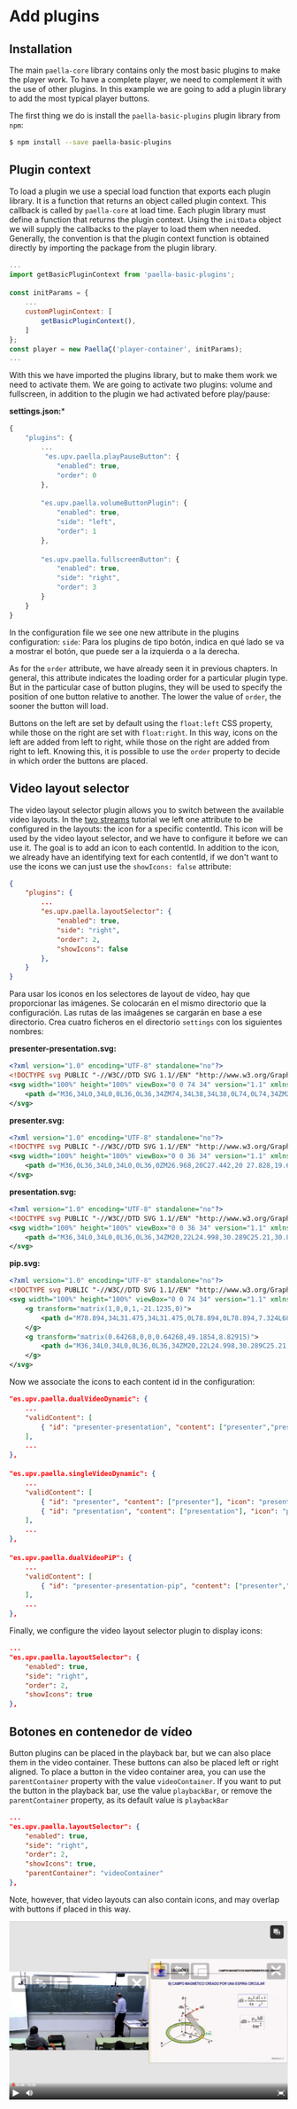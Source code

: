 # Add plugins

## Installation

The main `paella-core` library contains only the most basic plugins to make the player work. To have a complete player, we need to complement it with the use of other plugins. In this example we are going to add a plugin library to add the most typical player buttons.

The first thing we do is install the `paella-basic-plugins` plugin library from `npm`:

```sh
$ npm install --save paella-basic-plugins
```

## Plugin context

To load a plugin we use a special load function that exports each plugin library. It is a function that returns an object called plugin context. This callback is called by `paella-core` at load time. Each plugin library must define a function that returns the plugin context. Using the `initData` object we will supply the callbacks to the player to load them when needed. Generally, the convention is that the plugin context function is obtained directly by importing the package from the plugin library.

```js
...
import getBasicPluginContext from 'paella-basic-plugins';

const initParams = {
    ...
    customPluginContext: [
        getBasicPluginContext(),
    ]
};
const player = new PaellaÇ('player-container', initParams);
...
```

With this we have imported the plugins library, but to make them work we need to activate them. We are going to activate two plugins: volume and fullscreen, in addition to the plugin we had activated before play/pause:

**settings.json:***

```js
{
    "plugins": {
        ...
         "es.upv.paella.playPauseButton": {
            "enabled": true,
            "order": 0
        },

        "es.upv.paella.volumeButtonPlugin": {
            "enabled": true,
            "side": "left",
            "order": 1
        },

        "es.upv.paella.fullscreenButton": {
            "enabled": true,
            "side": "right",
            "order": 3
        }
    }
}
```

In the configuration file we see one new attribute in the plugins configuration: `side`: Para los plugins de tipo botón, indica en qué lado se va a mostrar el botón, que puede ser a la izquierda o a la derecha.

As for the `order` attribute, we have already seen it in previous chapters. In general, this attribute indicates the loading order for a particular plugin type. But in the particular case of button plugins, they will be used to specify the position of one button relative to another. The lower the value of `order`, the sooner the button will load. 

Buttons on the left are set by default using the `float:left` CSS property, while those on the right are set with `float:right`. In this way, icons on the left are added from left to right, while those on the right are added from right to left. Knowing this, it is possible to use the `order` property to decide in which order the buttons are placed.

## Video layout selector

The video layout selector plugin allows you to switch between the available video layouts. In the [two streams](two_streams.md) tutorial we left one attribute to be configured in the layouts: the icon for a specific contentId. This icon will be used by the video layout selector, and we have to configure it before we can use it. The goal is to add an icon to each contentId. In addition to the icon, we already have an identifying text for each contentId, if we don't want to use the icons we can just use the `showIcons: false` attribute:

```json
{
    "plugins": {
        ...
        "es.upv.paella.layoutSelector": {
            "enabled": true,
            "side": "right",
            "order": 2,
            "showIcons": false
        },
    }
}
```

Para usar los iconos en los selectores de layout de vídeo, hay que proporcionar las imágenes. Se colocarán en el mismo directorio que la configuración. Las rutas de las imaágenes se cargarán en base a ese directorio. Crea cuatro ficheros en el directorio `settings` con los siguientes nombres:

**presenter-presentation.svg:**

```xml
<?xml version="1.0" encoding="UTF-8" standalone="no"?>
<!DOCTYPE svg PUBLIC "-//W3C//DTD SVG 1.1//EN" "http://www.w3.org/Graphics/SVG/1.1/DTD/svg11.dtd">
<svg width="100%" height="100%" viewBox="0 0 74 34" version="1.1" xmlns="http://www.w3.org/2000/svg" xmlns:xlink="http://www.w3.org/1999/xlink" xml:space="preserve" xmlns:serif="http://www.serif.com/" style="fill-rule:evenodd;clip-rule:evenodd;stroke-linejoin:round;stroke-miterlimit:1.41421;">
    <path d="M36,34L0,34L0,0L36,0L36,34ZM74,34L38,34L38,0L74,0L74,34ZM20,22L24.998,30.289C25.21,30.807 25.325,31.582 24.923,31.74C24.361,31.961 23.869,31.935 23.639,31.566L18.598,23.508L13.441,31.566C12.869,32.144 12.275,32.057 12.039,31.861C11.805,31.667 11.623,31.16 12.081,30.289L17,22L5,22L5,5L3,5L3,3L33,3L33,5L31,5L31,22L20,22ZM64.968,17L47.032,17C46.557,17 46.172,17.385 46.172,17.86L46.172,19.14C46.172,19.615 46.557,20 47.032,20L52,20L52,31L60,31L60,20L64.968,20C65.442,20 65.828,19.615 65.828,19.14L65.828,17.86C65.828,17.385 65.443,17 64.968,17ZM7,5L29,5L29,20L7,20L7,5ZM15.459,10.085L9.145,17.338L8.52,16.818L15.435,8.876L19.923,13.35L26.11,7.301L26.69,7.869L19.921,14.484L15.459,10.085ZM62.991,16C62.99,15.984 62.552,11.315 61.936,10.039C61.319,8.762 58.25,8.717 58.25,8.717C58.25,8.717 57.543,12.025 57.354,12.654C57.164,13.284 57.125,13.43 57.125,13.43C57.125,13.43 56.646,10.234 56.562,9.91C56.5,9.666 56.088,9.65 56,9.65C55.912,9.65 55.5,9.678 55.437,9.921C55.354,10.246 55.01,13.359 55.01,13.359C55.01,13.359 54.905,13.284 54.716,12.654C54.526,12.025 53.75,8.717 53.75,8.717C53.75,8.717 50.681,8.762 50.064,10.039C49.447,11.317 49.009,16 49.009,16L62.991,16ZM57.125,8.717C57.186,8.978 56.358,9.54 56.358,9.54L55.696,9.524C55.696,9.524 54.814,8.978 54.875,8.717C54.931,8.477 55.686,8.503 56,8.5C56.316,8.503 57.069,8.477 57.125,8.717ZM56,1.133C57.711,1.133 59.1,2.638 59.1,4.491C59.1,6.344 57.711,7.848 56,7.848C54.289,7.848 52.9,6.344 52.9,4.491C52.9,2.638 54.289,1.133 56,1.133Z"/>
</svg>
```

**presenter.svg:**

```xml
<?xml version="1.0" encoding="UTF-8" standalone="no"?>
<!DOCTYPE svg PUBLIC "-//W3C//DTD SVG 1.1//EN" "http://www.w3.org/Graphics/SVG/1.1/DTD/svg11.dtd">
<svg width="100%" height="100%" viewBox="0 0 36 34" version="1.1" xmlns="http://www.w3.org/2000/svg" xmlns:xlink="http://www.w3.org/1999/xlink" xml:space="preserve" xmlns:serif="http://www.serif.com/" style="fill-rule:evenodd;clip-rule:evenodd;stroke-linejoin:round;stroke-miterlimit:1.41421;">
    <path d="M36,0L36,34L0,34L0,0L36,0ZM26.968,20C27.442,20 27.828,19.615 27.828,19.14L27.828,17.86C27.828,17.385 27.442,17 26.968,17L9.032,17C8.558,17 8.172,17.385 8.172,17.86L8.172,19.14C8.172,19.615 8.558,20 9.032,20L14,20L14,31L22,31L22,20L26.968,20ZM24.991,16C24.99,15.984 24.552,11.315 23.936,10.039C23.319,8.762 20.25,8.717 20.25,8.717C20.25,8.717 19.543,12.025 19.354,12.654C19.164,13.284 19.125,13.43 19.125,13.43C19.125,13.43 18.646,10.234 18.562,9.91C18.5,9.666 18.088,9.65 18,9.65C17.912,9.65 17.5,9.678 17.437,9.921C17.354,10.246 17.01,13.359 17.01,13.359C17.01,13.359 16.905,13.284 16.716,12.654C16.526,12.025 15.75,8.717 15.75,8.717C15.75,8.717 12.681,8.762 12.064,10.039C11.447,11.317 11.009,16 11.009,16L24.991,16ZM19.125,8.717C19.186,8.978 18.358,9.54 18.358,9.54L17.696,9.524C17.696,9.524 16.814,8.978 16.875,8.717C16.931,8.477 17.686,8.503 18,8.5C18.316,8.503 19.069,8.477 19.125,8.717ZM18,1.133C19.711,1.133 21.1,2.638 21.1,4.491C21.1,6.344 19.711,7.848 18,7.848C16.289,7.848 14.9,6.344 14.9,4.491C14.9,2.638 16.289,1.133 18,1.133Z"/>
</svg>
```

**presentation.svg:**

```xml
<?xml version="1.0" encoding="UTF-8" standalone="no"?>
<!DOCTYPE svg PUBLIC "-//W3C//DTD SVG 1.1//EN" "http://www.w3.org/Graphics/SVG/1.1/DTD/svg11.dtd">
<svg width="100%" height="100%" viewBox="0 0 36 34" version="1.1" xmlns="http://www.w3.org/2000/svg" xmlns:xlink="http://www.w3.org/1999/xlink" xml:space="preserve" xmlns:serif="http://www.serif.com/" style="fill-rule:evenodd;clip-rule:evenodd;stroke-linejoin:round;stroke-miterlimit:1.41421;">
    <path d="M36,34L0,34L0,0L36,0L36,34ZM20,22L24.998,30.289C25.21,30.807 25.325,31.582 24.923,31.74C24.361,31.961 23.869,31.935 23.639,31.566L18.598,23.508L13.441,31.566C12.869,32.144 12.275,32.057 12.039,31.861C11.805,31.667 11.623,31.16 12.081,30.289L17,22L5,22L5,5L3,5L3,3L33,3L33,5L31,5L31,22L20,22ZM7,5L29,5L29,20L7,20L7,5ZM15.459,10.085L9.145,17.338L8.52,16.818L15.435,8.876L19.923,13.35L26.11,7.301L26.69,7.869L19.921,14.484L15.459,10.085Z"/>
</svg>

```

**pip.svg:**

```xml
<?xml version="1.0" encoding="UTF-8" standalone="no"?>
<!DOCTYPE svg PUBLIC "-//W3C//DTD SVG 1.1//EN" "http://www.w3.org/Graphics/SVG/1.1/DTD/svg11.dtd">
<svg width="100%" height="100%" viewBox="0 0 74 34" version="1.1" xmlns="http://www.w3.org/2000/svg" xmlns:xlink="http://www.w3.org/1999/xlink" xml:space="preserve" xmlns:serif="http://www.serif.com/" style="fill-rule:evenodd;clip-rule:evenodd;stroke-linejoin:round;stroke-miterlimit:2;">
    <g transform="matrix(1,0,0,1,-21.1235,0)">
        <path d="M78.894,34L31.475,34L31.475,0L78.894,0L78.894,7.324L68.428,7.324L68.428,32.323L78.894,32.323L78.894,34ZM64.968,17L47.032,17C46.557,17 46.172,17.385 46.172,17.86L46.172,19.14C46.172,19.615 46.557,20 47.032,20L52,20L52,31L60,31L60,20L64.968,20C65.442,20 65.828,19.615 65.828,19.14L65.828,17.86C65.828,17.385 65.443,17 64.968,17ZM62.991,16C62.99,15.984 62.552,11.315 61.936,10.039C61.319,8.762 58.25,8.717 58.25,8.717C58.25,8.717 57.543,12.025 57.354,12.654C57.164,13.284 57.125,13.43 57.125,13.43C57.125,13.43 56.646,10.234 56.562,9.91C56.5,9.666 56.088,9.65 56,9.65C55.912,9.65 55.5,9.678 55.437,9.921C55.354,10.246 55.01,13.359 55.01,13.359C55.01,13.359 54.905,13.284 54.716,12.654C54.526,12.025 53.75,8.717 53.75,8.717C53.75,8.717 50.681,8.762 50.064,10.039C49.447,11.317 49.009,16 49.009,16L62.991,16ZM57.125,8.717C57.186,8.978 56.358,9.54 56.358,9.54L55.696,9.524C55.696,9.524 54.814,8.978 54.875,8.717C54.931,8.477 55.686,8.503 56,8.5C56.316,8.503 57.069,8.477 57.125,8.717ZM56,1.133C57.711,1.133 59.1,2.638 59.1,4.491C59.1,6.344 57.711,7.848 56,7.848C54.289,7.848 52.9,6.344 52.9,4.491C52.9,2.638 54.289,1.133 56,1.133Z"/>
    </g>
    <g transform="matrix(0.64268,0,0,0.64268,49.1854,8.82915)">
        <path d="M36,34L0,34L0,0L36,0L36,34ZM20,22L24.998,30.289C25.21,30.807 25.325,31.582 24.923,31.74C24.361,31.961 23.869,31.935 23.639,31.566L18.598,23.508L13.441,31.566C12.869,32.144 12.275,32.057 12.039,31.861C11.805,31.667 11.623,31.16 12.081,30.289L17,22L5,22L5,5L3,5L3,3L33,3L33,5L31,5L31,22L20,22ZM7,5L29,5L29,20L7,20L7,5ZM15.459,10.085L9.145,17.338L8.52,16.818L15.435,8.876L19.923,13.35L26.11,7.301L26.69,7.869L19.921,14.484L15.459,10.085Z"/>
    </g>
</svg>
```

Now we associate the icons to each content id in the configuration:

```json
"es.upv.paella.dualVideoDynamic": {
    ...
    "validContent": [
        { "id": "presenter-presentation", "content": ["presenter","presentation"], "icon": "presenter-presentation.svg", "title": "Presenter and presentation" }
    ],
    ...
},

"es.upv.paella.singleVideoDynamic": {
    ...
    "validContent": [
        { "id": "presenter", "content": ["presenter"], "icon": "presenter.svg", "title": "Presenter" },
        { "id": "presentation", "content": ["presentation"], "icon": "presentation.svg", "title": "Presentation" }
    ],
    ...
},

"es.upv.paella.dualVideoPiP": {
    ...
    "validContent": [
        { "id": "presenter-presentation-pip", "content": ["presenter","presentation"], "icon": "pip.svg", "title": "PiP mode" }
    ],
    ...
},
```

Finally, we configure the video layout selector plugin to display icons:

```json
...
"es.upv.paella.layoutSelector": {
    "enabled": true,
    "side": "right",
    "order": 2,
    "showIcons": true
},
```

## Botones en contenedor de vídeo

Button plugins can be placed in the playback bar, but we can also place them in the video container. These buttons can also be placed left or right aligned. To place a button in the video container area, you can use the `parentContainer` property with the value `videoContainer`. If you want to put the button in the playback bar, use the value `playbackBar`, or remove the `parentContainer` property, as its default value is `playbackBar`

```json
...
"es.upv.paella.layoutSelector": {
    "enabled": true,
    "side": "right",
    "order": 2,
    "showIcons": true,
    "parentContainer": "videoContainer"
},
```

Note, however, that video layouts can also contain icons, and may overlap with buttons if placed in this way.

![video_container_button.jpg](video_container_button.jpg)

